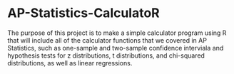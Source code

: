 # AP-Statistics-CalculatoR

The purpose of this project is to make a simple calculator program using R that will include all of the calculator functions that we covered in AP Statistics, such as one-sample and two-sample confidence interviala and hypothesis tests for z distributions, t distributions, and chi-squared distributions, as well as linear regressions. 
